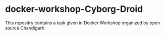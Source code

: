 # docker-workshop-Cyborg-Droid
This repositry contains a task given in Docker Workshop organized by open source Chandigarh.
